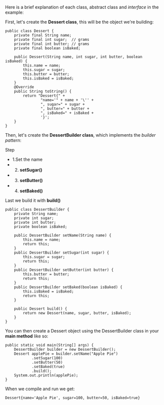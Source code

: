 Here is a brief explanation of each class, abstract class and *interface* in the example:

First, let's create the **Dessert class**, this will be the object we're building:

```
public class Dessert {
    private final String name;
    private final int sugar;  // grams
    private final int butter; // grams
    private final boolean isBaked;

    public Dessert(String name, int sugar, int butter, boolean isBaked) {
        this.name = name;
        this.sugar = sugar;
        this.butter = butter;
        this.isBaked = isBaked;
    }
    @Override
    public String toString() {
        return "Dessert{" +
                "name='" + name + '\'' +
                ", sugar=" + sugar +
                ", butter=" + butter +
                ", isBaked=" + isBaked +
                '}';
    }
}
```

Then, let's create the **DessertBuilder class**, which implements the *builder pattern*:

Step 
- 1.Set the name
- 2. **setSugar()**
- 3. **setButter()**
- 4. **setBaked()**

Last we build it with **build()**

```
public class DessertBuilder {
    private String name;
    private int sugar;
    private int butter;
    private boolean isBaked;

    public DessertBuilder setName(String name) {
        this.name = name;
        return this;
    }
    public DessertBuilder setSugar(int sugar) {
        this.sugar = sugar;
        return this;
    }
    public DessertBuilder setButter(int butter) {
        this.butter = butter;
        return this;
    }
    public DessertBuilder setBaked(boolean isBaked) {
        this.isBaked = isBaked;
        return this;
    }

    public Dessert build() {
        return new Dessert(name, sugar, butter, isBaked);
    }
}
```

You can then create a Dessert object using the DessertBuilder class in your **main method** like so:


```
public static void main(String[] args) {
    DessertBuilder builder = new DessertBuilder();
    Dessert applePie = builder.setName("Apple Pie")
            .setSugar(100)
            .setButter(50)
            .setBaked(true)
            .build();
    System.out.println(applePie);
}
```


When we compile and run we get:
```
Dessert{name='Apple Pie', sugar=100, butter=50, isBaked=true}
```


